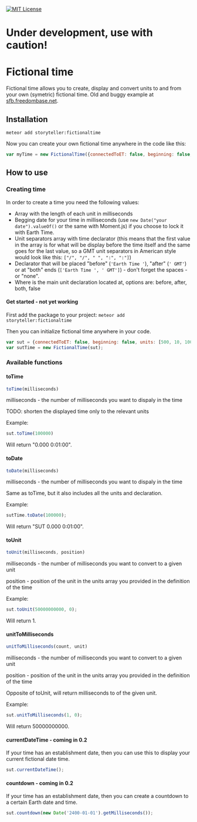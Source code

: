 [![MIT License][license-image]][license-url]

# Under development, use with caution!

# Fictional time
Fictional time allows you to create, display and convert units to and from your own (symetric) fictional time. Old and buggy example at [sfb.freedombase.net](http://sfb.freedombase.net).

## Installation
`meteor add storyteller:fictionaltime`

Now you can create your own fictional time anywhere in the code like this:
```javascript
var myTime = new FictionalTime({connectedToET: false, beginning: false, units: [10, 100, 1000], separators: [":", ":"], declaration: "SUT", declarationLocation: "before"});
```

## How to use
### Creating time
In order to create a time you need the following values:
* Array with the length of each unit in milliseconds
* Begging date for your time in milliseconds (use `new Date("your date").valueOf()` or the same with Moment.js) if you choose to lock it with Earth Time.
* Unit separators array with time declarator (this means that the first value in the array is for what will be display before the time itself and the same goes for the last value, so a GMT unit separators in American style would look like this: `["/", "/", " ", ":", ":"]`)
* Declarator that will be placed "before" (`'Earth Time '`), "after" (`' GMT'`) or at "both" ends (`['Earth Time ', ' GMT']`) - don't forget the spaces - or "none".
* Where is the main unit declaration located at, options are: before, after, both, false

#### Get started - not yet working
First add the package to your project:
`meteor add storyteller:fictionaltime`

Then you can initialize fictional time anywhere in your code.
```javascript
var sut = {connectedToET: false, beginning: false, units: [500, 10, 100, 100, 1000], separators: [".", " ", ":", ":"], declaration: "SUT ", declarationLocation: "before"};
var sutTime = new FictionalTime(sut);
```

### Available functions
#### toTime
```javascript
toTime(milliseconds)
```
milliseconds - the number of milliseconds you want to dispaly in the time

TODO: shorten the displayed time only to the relevant units

Example:
```javascript
sut.toTime(100000)
```
Will return "0.000 0:01:00".
#### toDate
```javascript
toDate(milliseconds)
```
milliseconds - the number of milliseconds you want to dispaly in the time

Same as toTime, but it also includes all the units and declaration.

Example:
```javascript
sutTime.toDate(100000);
```
Will return "SUT 0.000 0:01:00".
#### toUnit
```javascript
toUnit(milliseconds, position)
```
milliseconds - the number of milliseconds you want to convert to a given unit

position - position of the unit in the units array you provided in the definition of the time

Example:
```javascript
sut.toUnit(50000000000, 0);
```
Will return 1.
#### unitToMilliseconds
```javascript
unitToMilliseconds(count, unit)
```
milliseconds - the number of milliseconds you want to convert to a given unit

position - position of the unit in the units array you provided in the definition of the time

Opposite of toUnit, will return milliseconds to of the given unit.

Example:
```javascript
sut.unitToMilliseconds(1, 0);
```
Will return 50000000000.

#### currentDateTime - coming in 0.2
If your time has an establishment date, then you can use this to display your current fictional date time.

```javascript
sut.currentDateTime();
```

#### countdown - coming in 0.2
If your time has an establishment date, then you can create a countdown to a certain Earth date and time.
```javascript
sut.countdown(new Date('2400-01-01').getMilliseconds());
```

[license-image]: http://img.shields.io/badge/license-MIT-blue.svg?style=flat
[license-url]: LICENSE

